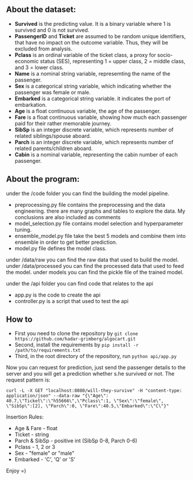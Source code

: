 ## About the dataset:

- **Survived** is the predicting value. It is a binary variable where 1 is survived and 0 is not survived.  
- **PassengerID** and **Ticket** are assumed to be random unique identifiers, that have no impact on the outcome variable. Thus, they will be excluded from analysis.  
- **Pclass** is an ordinal variable of the ticket class, a proxy for socio-economic status (SES), representing 1 = upper class, 2 = middle class, and 3 = lower class.  
- **Name** is a nominal string variable, represemting the name of the passenger.  
- **Sex** is a categorical string variable, which indicating whether the passenger was female or male.  
- **Embarked** is a categorical string variable. it indicates the port of embarkation.  
- **Age** is a float continuous variable, the age of the passenger.  
- **Fare** is a float continuous variable, showing how much each passenger paid for their rather memorable journey.  
- **SibSp** is an integer discrete variable, which represents number of related siblings/spouse aboard.  
- **Parch** is an integer discrete variable, which represents number of related parents/children aboard.  
- **Cabin** is a nominal variable, representing the cabin number of each passenger.  

## About the program:
under the /code folder you can find the building the model pipeline.
- preprocessing.py file contains the preprocessing and the data engineering. there are many graphs and tables to explore the data. My conclusions are also included as comments
- model_selection.py file contains model selection and hyperparameter tuning.
- ensemble_model.py file take the best 5 models and combine them into ensemble in order to get better prediction.
- model.py file defines the model class.

under /data/raw you can find the raw data that used to build the model.
under /data/processed you can find the processed  data that used to feed the model.
under models you can find the pickle file of the trained model.

under the /api folder you can find code that relates to the api
- app.py is the code to create the api
- controller.py is a script that used to test the api

## How to
- First you need to clone the repository by `git clone https://github.com/hadar-grimberg/algocart.git`
- Second, install the requirements by `pip install -r /path/to/requirements.txt`
- Third, in the root directory of the repository, run `python api/app.py`

Now you can request for prediction, just send the passenger details to the server and you will get a prediction whether s.he survived or not.
The request pattern is:
```shell
curl -L -X GET "localhost:8080/will-they-survive" -H "content-type: application/json" --data-raw "{\"Age\": 40.7,\"Ticket\":\"h55666\",\"Pclass\":1, \"Sex\":\"female\", \"SibSp\":[2], \"Parch\":0, \"Fare\":40.5,\"Embarked\":\"C\"}"
```
Insertion Rules:
- Age & Fare - float
- Ticket - string
- Parch & SibSp - positive int (SibSp 0-8, Parch 0-6)
- Pclass - 1, 2 or 3
- Sex - "female" or "male"
- Embarked - 'C', 'Q' or 'S'

Enjoy =)
